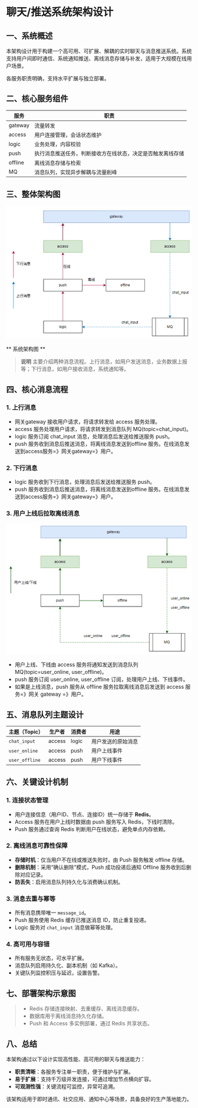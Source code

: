 # 聊天/推送系统架构设计

## 一、系统概述

本架构设计用于构建一个高可用、可扩展、解耦的实时聊天与消息推送系统。系统支持用户间即时通信、系统通知推送、离线消息存储与补发，适用于大规模在线用户场景。

各服务职责明确，支持水平扩展与独立部署。



## 二、核心服务组件

| 服务 | 职责 |
|------|------|
|  gateway | 流量转发 |
|  access | 用户连接管理，会话状态维护 |
|  logic | 业务处理，内容校验 |
|  push | 执行消息推送任务，判断接收方在线状态，决定是否触发离线存储 |
|  offline | 离线消息存储与检索 |
|  MQ | 消息队列，实现异步解耦与流量削峰 |


## 三、整体架构图

![alt text](pics/image.png)

** 系统架构图 **

> **说明** 主要介绍两种消息流程。上行消息，如用户发送消息，业务数据上报等；下行消息，如用户接收消息，系统通知等。




## 四、核心消息流程

### 1. 上行消息

* 网关gateway 接收用户请求，将请求转发给 access 服务处理。
* access 服务处理用户请求，将请求转发到消息队列 MQ(topic=chat_input)。
* logic 服务订阅 chat_input 消息，处理消息后发送给推送服务 push。
* push 服务收到消息后推送消息，将离线消息发送到offline 服务。在线消息发送到access服务=》网关gateway=》用户。

### 2. 下行消息

* logic 服务收到下行消息，处理消息后发送给推送服务 push。
* push 服务收到消息后推送消息，将离线消息发送到offline 服务。在线消息发送到access服务=》网关gateway=》用户。


### 3. 用户上线后拉取离线消息

![alt text](pics/image-1.png)

* 用户上线、下线由 access 服务将通知发送到消息队列 MQ(topic=user_online, user_offline)。
* push 服务订阅 user_online, user_offline 订阅，处理用户上线、下线事件。
* 如果是上线消息，push 服务从 offline 服务拉取离线消息后发送到 access 服务=》网关 gateway =》用户。


## 五、消息队列主题设计

| 主题（Topic） | 生产者 | 消费者 | 用途 |
|---------------|--------|--------|------|
| `chat_input` | access | logic | 用户发送的原始消息 |
| `user_online` | access | push | 用户上线事件 |
| `user_offline` | access | push | 用户下线事件 |



## 六、关键设计机制

### 1. 连接状态管理

* 用户连接信息（用户ID、节点、连接ID）统一存储于 **Redis**。
* Access 服务在用户上线时数据由 push 服务写入 Redis，下线时清除。
* Push 服务通过查询 Redis 判断用户在线状态，避免单点内存依赖。

### 2. 离线消息可靠性保障

* **存储时机**：仅当用户不在线或推送失败时，由 Push 服务触发 offline 存储。
* **删除机制**：采用“确认删除”模式，Push 成功投递后通知 Offline 服务收到后删除对应记录。
* **防丢失**：启用消息队列持久化与消费确认机制。

### 3. 消息去重与幂等

* 所有消息携带唯一 `message_id`。
* Push 服务使用 Redis 缓存已推送消息 ID，防止重复投递。
* Logic 服务对 `chat_input` 消息做幂等处理。

### 4. 高可用与容错

* 所有服务无状态，可水平扩展。
* 消息队列启用持久化、副本机制（如 Kafka）。
* 关键队列监控积压与延迟，设置告警。



## 七、部署架构示意图



> * Redis 存储连接映射、去重缓存、离线消息缓存。
> * 数据库用于离线消息持久化存储。
> * Push 和 Access 多实例部署，通过 Redis 共享状态。



## 八、总结

本架构通过以下设计实现高性能、高可用的聊天与推送能力：

* **职责清晰**：各服务专注单一职责，便于维护与扩展。
* **易于扩展**：支持千万级并发连接，可通过增加节点横向扩容。
* **可观测性强**：关键流程可监控，异常可追溯。

该架构适用于即时通讯、社交应用、通知中心等场景，具备良好的生产落地能力。


